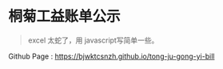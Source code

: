 # 桐菊工益账单公示

> excel 太蛇了，用 javascript写简单一些。

Github Page : https://bjwktcsnzh.github.io/tong-ju-gong-yi-bill